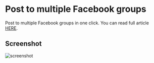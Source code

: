 Post to multiple Facebook groups
================================

Post to multiple Facebook groups in one click. You can read full article <a href="https://gognjen.github.io/2014/09/01/post-to-multiple-facebook-groups.html" target="_blank">HERE</a>.

## Screenshot

![screenshot](screenshot.png)
